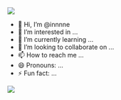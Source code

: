 <img src="https://capsule-render.vercel.app/api?type=waving&color=BDBDC8&height=100&section=header" />



- 👋 Hi, I’m @innnne
- 👀 I’m interested in ...
- 🌱 I’m currently learning ...
- 💞️ I’m looking to collaborate on ...
- 📫 How to reach me ...
- 😄 Pronouns: ...
- ⚡ Fun fact: ...

<!---
innnne/innnne is a ✨ special ✨ repository because its `README.md` (this file) appears on your GitHub profile.
You can click the Preview link to take a look at your changes.

<img src="https://github-readme-stats.vercel.app/api/top-langs/?username=innnne&layout=compact"><br><br>
<img src="https://github-readme-stats.vercel.app/api?username=innnne&show_icons=true">
--->
<img src="https://capsule-render.vercel.app/api?type=waving&color=BDBDC8&height=100&section=footer" />
